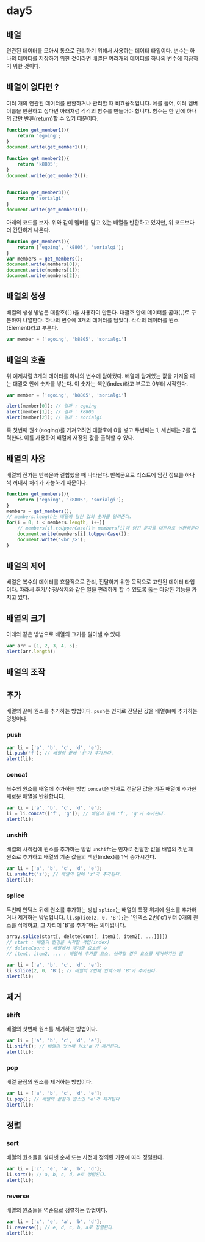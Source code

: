 # day5

## 배열
연관된 데이터를 모아서 통으로 관리하기 위해서 사용하는 데이터 타입이다. 변수는 하나의 데이터를 저장하기 위한 것이라면 배열은 여러개의 데이터를 하나의 변수에 저장하기 위한 것이다.

## 배열이 없다면 ?
여러 개의 연관된 데이터를 반환하거나 관리할 때 비효율적입니다. 예를 들어, 여러 멤버 이름을 반환하고 싶다면 아래처럼 각각의 함수를 만들어야 합니다. 함수는 한 번에 하나의 값만 반환(return)할 수 있기 때문이다.

```JavaScript
function get_member1(){
    return 'egoing';
}
document.write(get_member1());
 
function get_member2(){
    return 'k8805';
}
document.write(get_member2());
 
 
function get_member3(){
    return 'sorialgi'
}
document.write(get_member3());
```

아래의 코드를 보자. 위와 같이 멤버를 담고 있는 배열을 반환하고 있지만, 위 코드보다 더 간단하게 나온다.

```JavaScript
function get_members(){
    return ['egoing', 'k8805', 'sorialgi'];
}
var members = get_members();
document.write(members[0]);
document.write(members[1]);
document.write(members[2]);
```

## 배열의 생성
배열의 생성 방법은 대괄호(`[]`)을 사용하여 만든다. 대괄호 안에 데이터를 콤마(`,`)로 구분하여 나열한다. 하나의 변수에 3개의 데이터를 담았다. 각각의 데이터를 원소(Element)라고 부른다.

```JavaScript
var member = ['egoing', 'k8805', 'sorialgi']
```

## 배열의 호출
위 예제처럼 3개의 데이터를 하나의 변수에 담아뒀다. 배열에 담겨있는 값을 가져올 때는 대괄호 안에 숫자를 넣는다. 이 숫자는 색인(index)라고 부르고 0부터 시작한다.

```JavaScript
var member = ['egoing', 'k8805', 'sorialgi']

alert(member[0]); // 결과 : egoing
alert(member[1]); // 결과 : k8805
alert(member[2]); // 결과 : sorialgi 
```

즉 첫번째 원소(eoging)를 가져오려면 대괄호에 0을 넣고 두번째는 1, 세번째는 2를 입력한다. 이를 사용하여 배열에 저장된 값을 출력할 수 있다.

## 배열의 사용
배열의 진가는 반복문과 결합했을 때 나타난다. 반복문으로 리스트에 담긴 정보를 하나씩 꺼내서 처리가 가능하기 때문이다.

```JavaScript
function get_members(){
    return ['egoing', 'k8805', 'sorialgi'];
}
members = get_members();
// members.length는 배열에 담긴 값의 숫자를 알려준다. 
for(i = 0; i < members.length; i++){
    // members[i].toUpperCase()는 members[i]에 담긴 문자를 대문자로 변환해준다.
    document.write(members[i].toUpperCase());   
    document.write('<br />');
}
```

## 배열의 제어
배열은 복수의 데이터를 효율적으로 관리, 전달하기 위한 목적으로 고안된 데이터 타입이다. 따라서 추가/수정/삭제와 같은 일을 편리하게 할 수 있도록 돕는 다양한 기능을 가지고 있다.

## 배열의 크기
아래와 같은 방법으로 배열의 크기를 알아낼 수 있다.
```JavaScript
var arr = [1, 2, 3, 4, 5];
alert(arr.length);
```

## 배열의 조작
 
## 추가
배열의 끝에 원소를 추가하는 방법이다. `push`는 인자로 전달된 값을 배열(li)에 추가하는 명령이다. 

### push
```JavaScript
var li = ['a', 'b', 'c', 'd', 'e'];
li.push('f'); // 배열의 끝에 'f'가 추가된다.
alert(li);
```

### concat
복수의 원소를 배열에 추가하는 방법 `concat`은 인자로 전달된 값을 기존 배열에 추가한 새로운 배열을 반환합니다.
```JavaScript
var li = ['a', 'b', 'c', 'd', 'e'];
li = li.concat(['f', 'g']); // 배열의 끝에 'f', 'g'가 추가된다.
alert(li);
```

### unshift
배열의 사직점에 원소를 추가하는 방법 `unshift`는 인자로 전달한 값을 배열의 첫번째 원소로 추가하고 배열의 기존 값들의 색인(index)를 1씩 증가시킨다.
```JavaScript
var li = ['a', 'b', 'c', 'd', 'e'];
li.unshift('z'); // 배열의 앞에 'z'가 추가된다.
alert(li);
```

### splice
두번째 인덱스 뒤에 원소를 추가하는 방법 `splice`는 배열의 특정 위치에 원소를 추가하거나 제거하는 방법입니다. `li.splice(2, 0, 'B');`는 "인덱스 2번('c')부터 0개의 원소를 삭제하고, 그 자리에 'B'를 추가"하는 의미입니다.
```JavaScript
array.splice(start[, deleteCount[, item1[, item2[, ...]]]])
// start : 배열의 변경을 시작할 색인(index)
// deleteCount : 배열에서 제거할 요소의 수
// item1, item2, ... : 배열에 추가할 요소, 생략할 경우 요소를 제거하기만 함

```

```JavaScript
var li = ['a', 'b', 'c', 'd', 'e'];
li.splice(2, 0, 'B'); // 배열의 2번째 인덱스에 'B'가 추가된다.
alert(li);
```

## 제거

### shift
배열의 첫번째 원소를 제거하는 방법이다. 
```JavaScript
var li = ['a', 'b', 'c', 'd', 'e'];
li.shift(); // 배열의 첫번째 원소'a'가 제거된다.
alert(li);
```

### pop
배열 끝점의 원소를 제거하는 방법이다.
```JavaScript
var li = ['a', 'b', 'c', 'd', 'e'];
li.pop(); // 배열의 끝점의 원소인 'e'가 제거된다
alert(li);
```

## 정렬

### sort
배열의 원소들을 알파벳 순서 또는 사전에 정의된 기준에 따라 정렬한다.
```JavaScript
var li = ['c', 'e', 'a', 'b', 'd'];
li.sort(); // a, b, c, d, e로 정렬된다.
alert(li);
```

### reverse
배열의 원소들을 역순으로 정렬하는 방법이다.
```JavaScript
var li = ['c', 'e', 'a', 'b', 'd']; 
li.reverse(); // e, d, c, b, a로 정렬된다.
alert(li);
```

